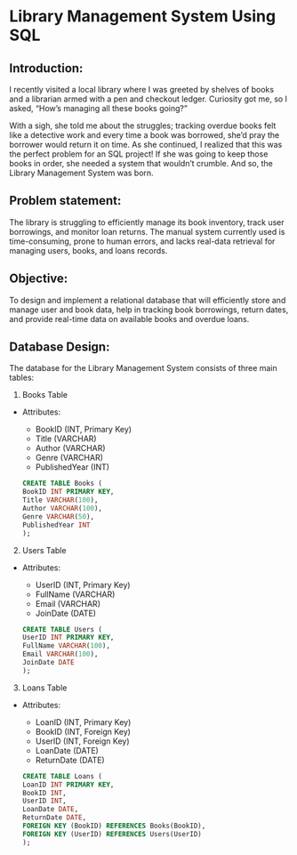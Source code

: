# Library Management System Using SQL 

## Introduction:
I recently visited a local library where I was greeted by shelves of books and a librarian armed with a pen and checkout ledger. Curiosity got me, so I asked, “How’s managing all these books going?”

With a sigh, she told me about the struggles; tracking overdue books felt like a detective work and every time a book was borrowed, she’d pray the borrower would return it on time. As she continued, I realized that this was the perfect problem for an SQL project! If she was going to keep those books in order, she needed a system that wouldn’t crumble. And so, the Library Management System was born.

## Problem statement:
The library is struggling to efficiently manage its book inventory, track user borrowings, and monitor loan returns. The manual system currently used is time-consuming, prone to human errors, and lacks real-data retrieval for managing users, books, and loans records.

## Objective:
To design and implement a relational database that will efficiently store and manage user and book data, help in tracking book borrowings, return dates, and provide real-time data on available books and overdue loans.

## Database Design:
The database for the Library Management System consists of three main tables:

1. Books Table

  - Attributes:
      - BookID (INT, Primary Key)
      - Title (VARCHAR)
      - Author (VARCHAR)
      - Genre (VARCHAR)
      - PublishedYear (INT)

    ```sql
    CREATE TABLE Books (
    BookID INT PRIMARY KEY,
    Title VARCHAR(100),
    Author VARCHAR(100),
    Genre VARCHAR(50),
    PublishedYear INT
    );
    ```
   

2. Users Table

  - Attributes:
      - UserID (INT, Primary Key)
      - FullName (VARCHAR)
      - Email (VARCHAR)
      - JoinDate (DATE)

    ```sql
    CREATE TABLE Users (
    UserID INT PRIMARY KEY,
    FullName VARCHAR(100),
    Email VARCHAR(100),
    JoinDate DATE
    );
    ```


3. Loans Table

  - Attributes:
      - LoanID (INT, Primary Key)
      - BookID (INT, Foreign Key)
      - UserID (INT, Foreign Key)
      - LoanDate (DATE)
      - ReturnDate (DATE)

    ```sql
    CREATE TABLE Loans (
    LoanID INT PRIMARY KEY,
    BookID INT,
    UserID INT,
    LoanDate DATE,
    ReturnDate DATE,
    FOREIGN KEY (BookID) REFERENCES Books(BookID),
    FOREIGN KEY (UserID) REFERENCES Users(UserID)
    );
    ```

